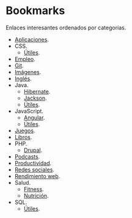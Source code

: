 # Bookmarks

Enlaces interesantes ordenados por categorías.

- [Aplicaciones](apps.md).
- CSS.
  - [Útiles](css/utils.md).
- [Empleo](job-hunting.md).
- [Git](git.md).
- [Imágenes](images.md).
- [Inglés](english.md).
- Java.
  - [Hibernate](java/hibernate.md).
  - [Jackson](java/jackson.md).
  - [Útiles](java/utils.md).
- JavaScript.
  - [Angular](javascript/angular.md).
  - [Útiles](javascript/utils.md).
- [Juegos](games.md).
- [Libros](books.md).
- PHP.
  - [Drupal](php/drupal.md).
- [Podcasts](podcasts.md).
- [Productividad](productivity.md).
- [Redes sociales](social-networks.md).
- [Rendimiento web](web-performance.md).
- Salud.
  - [Fitness](health/fitness.md).
  - [Nutrición](health/nutrition.md).
- SQL.
  - [Útiles](sql/utils.md).
